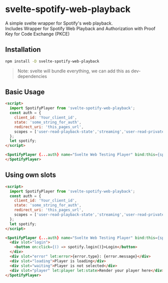 # svelte-spotify-web-playback

A simple svelte wrapper for Spotify's web playback.  
Includes Wrapper for Spotify Web Playback and Authorization with Proof Key for Code Exchange (PKCE)

## Installation

```bash
npm install -D svelte-spotify-web-playback
```

> Note: svelte will bundle everything, we can add this as dev-dependencies

## Basic Usage
```html
<script>
  import SpotifyPlayer from 'svelte-spotify-web-playback';
  const auth = {
    client_id: 'Your_client_id',
    state: 'some_string_for_auth',
    redirect_uri: 'this_pages_url',
    scopes = ['user-read-playback-state','streaming','user-read-private','user-modify-playback-state','user-read-email'],
  };
  let spotify;
</script>

<SpotifyPlayer {...auth} name="Svelte Web Testing Player" bind:this={spotify}>
</SpotifyPlayer>
```
## Using own slots 
```html
<script>
  import SpotifyPlayer from 'svelte-spotify-web-playback';
  const auth = {
    client_id: 'Your_client_id',
    state: 'some_string_for_auth',
    redirect_uri: 'this_pages_url',
    scopes = ['user-read-playback-state','streaming','user-read-private','user-modify-playback-state','user-read-email'],
  };
  let spotify;
</script>

<SpotifyPlayer {...auth} name="Svelte Web Testing Player" bind:this={spotify}>
  <div slot="login">
    <button on:click={() => spotify.login()}>Login</button>
  </div>
  <div slot="error" let:error>{error.type}: {error.message}</div>
  <div slot="loading">Player is loading</div>
  <div slot="waiting">Player is not selected</div>
  <div slot="player" let:player let:state>Render your player here</div>
</SpotifyPlayer>
```